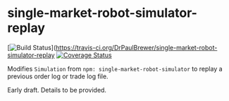 # single-market-robot-simulator-replay
[![Build Status](https://travis-ci.org/DrPaulBrewer/single-market-robot-simulator-replay.svg?branch=master)](https://travis-ci.org/DrPaulBrewer/single-market-robot-simulator-replay
[![Coverage Status](https://coveralls.io/repos/github/DrPaulBrewer/single-market-robot-simulator-replay/badge.svg?branch=master)](https://coveralls.io/github/DrPaulBrewer/single-market-robot-simulator-replay?branch=master)

Modifies `Simulation` from `npm: single-market-robot-simulator` to replay a previous order log or trade log file.

Early draft.  Details to be provided.




